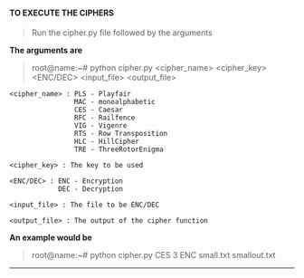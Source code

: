 

#### TO EXECUTE THE CIPHERS ####
> Run the cipher.py file followed by the arguments

**The arguments are**
> root@name:~# python cipher.py  <cipher_name>  <cipher_key>  <ENC/DEC>  <input_file>  <output_file>

```
<cipher_name> : PLS - Playfair
                MAC - monoalphabetic
                CES - Caesar
                RFC - Railfence
                VIG - Vigenre
                RTS - Row Transposition
                HLC - HillCipher
                TRE - ThreeRotorEnigma

<cipher_key> : The key to be used

<ENC/DEC> : ENC - Encryption
            DEC - Decryption

<input_file> : The file to be ENC/DEC

<output_file> : The output of the cipher function

```

**An example would be**

> root@name:~# python cipher.py CES 3 ENC small.txt smallout.txt

---------
